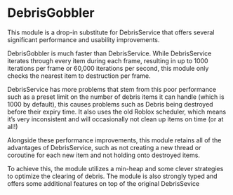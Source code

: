 # DebrisGobbler
This module is a drop-in substitute for DebrisService that offers several significant performance and usability improvements.

DebrisGobbler is much faster than DebrisService. While DebrisService iterates through every item during each frame, resulting in up to 1000 iterations per frame or 60,000 iterations per second, this module only checks the nearest item to destruction per frame.

DebrisService has more problems that stem from this poor performance such as a preset limit on the number of debris items it can handle (which is 1000 by default), this causes problems such as Debris being destroyed before their expiry time. It also uses the old Roblox scheduler, which means it’s very inconsistent and will occasionally not clean up items on time (or at all!)

Alongside these performance improvements, this module retains all of the advantages of DebrisService, such as not creating a new thread or coroutine for each new item and not holding onto destroyed items.

To achieve this, the module utilizes a min-heap and some clever strategies to optimize the clearing of debris. The module is also strongly typed and offers some additional features on top of the original DebrisSevice
